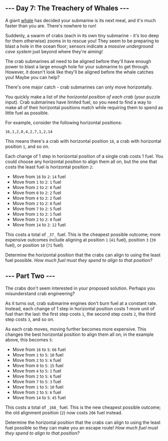 ## --- Day 7: The Treachery of Whales ---

A giant [whale](https://en.wikipedia.org/wiki/Sperm_whale) has decided your submarine is its next meal, and it's much faster than you are. There's nowhere to run!

Suddenly, a swarm of crabs (each in its own tiny submarine - it's too deep for them otherwise) zooms in to rescue you! They seem to be preparing to blast a hole in the ocean floor; sensors indicate a _massive underground cave system_ just beyond where they're aiming!

The crab submarines all need to be aligned before they'll have enough power to blast a large enough hole for your submarine to get through. However, it doesn't look like they'll be aligned before the whale catches you! Maybe you can help?

There's one major catch - crab submarines can only move horizontally.

You quickly make a list of _the horizontal position of each crab_ (your puzzle input). Crab submarines have limited fuel, so you need to find a way to make all of their horizontal positions match while requiring them to spend as little fuel as possible.

For example, consider the following horizontal positions:

    16,1,2,0,4,2,7,1,2,14

This means there's a crab with horizontal position `16`, a crab with horizontal position `1`, and so on.

Each change of 1 step in horizontal position of a single crab costs 1 fuel. You could choose any horizontal position to align them all on, but the one that costs the least fuel is horizontal position `2`:

-   Move from `16` to `2`: `14` fuel
-   Move from `1` to `2`: `1` fuel
-   Move from `2` to `2`: `0` fuel
-   Move from `0` to `2`: `2` fuel
-   Move from `4` to `2`: `2` fuel
-   Move from `2` to `2`: `0` fuel
-   Move from `7` to `2`: `5` fuel
-   Move from `1` to `2`: `1` fuel
-   Move from `2` to `2`: `0` fuel
-   Move from `14` to `2`: `12` fuel

This costs a total of `_37_` fuel. This is the cheapest possible outcome; more expensive outcomes include aligning at position `1` (`41` fuel), position `3` (`39` fuel), or position `10` (`71` fuel).

Determine the horizontal position that the crabs can align to using the least fuel possible. _How much fuel must they spend to align to that position?_

## --- Part Two ---

The crabs don't seem interested in your proposed solution. Perhaps you misunderstand crab engineering?

As it turns out, crab submarine engines <span title="This appears to be due to the modial interaction of magneto-reluctance and capacitive duractance.">don't burn fuel at a constant rate</span>. Instead, each change of 1 step in horizontal position costs 1 more unit of fuel than the last: the first step costs `1`, the second step costs `2`, the third step costs `3`, and so on.

As each crab moves, moving further becomes more expensive. This changes the best horizontal position to align them all on; in the example above, this becomes `5`:

-   Move from `16` to `5`: `66` fuel
-   Move from `1` to `5`: `10` fuel
-   Move from `2` to `5`: `6` fuel
-   Move from `0` to `5`: `15` fuel
-   Move from `4` to `5`: `1` fuel
-   Move from `2` to `5`: `6` fuel
-   Move from `7` to `5`: `3` fuel
-   Move from `1` to `5`: `10` fuel
-   Move from `2` to `5`: `6` fuel
-   Move from `14` to `5`: `45` fuel

This costs a total of `_168_` fuel. This is the new cheapest possible outcome; the old alignment position (`2`) now costs `206` fuel instead.

Determine the horizontal position that the crabs can align to using the least fuel possible so they can make you an escape route! _How much fuel must they spend to align to that position?_
